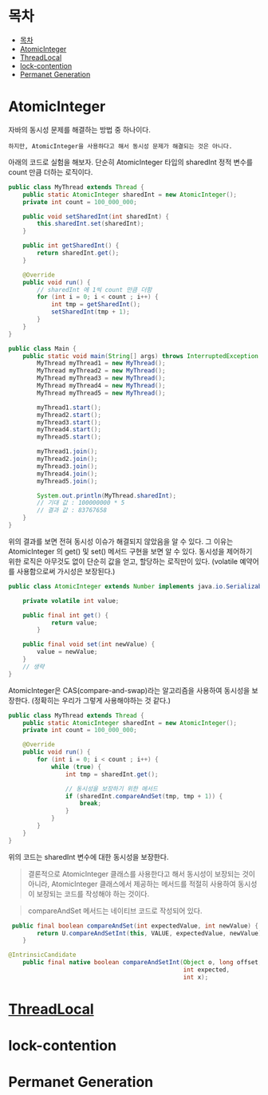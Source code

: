 
# 목차
- [목차](#목차)
- [AtomicInteger](#atomicinteger)
- [ThreadLocal](#threadlocal)
- [lock-contention](#lock-contention)
- [Permanet Generation](#permanet-generation)



# AtomicInteger

자바의 동시성 문제를 해결하는 방법 중 하나이다.

`하지만, AtomicInteger을 사용하다고 해서 동시성 문제가 해결되는 것은 아니다.`

아래의 코드로 실험을 해보자.
단순히 AtomicInteger 타입의 sharedInt 정적 변수를 count 만큼 더하는 로직이다.

```java
public class MyThread extends Thread {
    public static AtomicInteger sharedInt = new AtomicInteger();
    private int count = 100_000_000;

    public void setSharedInt(int sharedInt) {
        this.sharedInt.set(sharedInt);
    }

    public int getSharedInt() {
        return sharedInt.get();
    }

    @Override
    public void run() {
        // sharedInt 에 1씩 count 만큼 더함
        for (int i = 0; i < count ; i++) {
            int tmp = getSharedInt();
            setSharedInt(tmp + 1);
        }
    }
}
```
```java
public class Main {
    public static void main(String[] args) throws InterruptedException {
        MyThread myThread1 = new MyThread();
        MyThread myThread2 = new MyThread();
        MyThread myThread3 = new MyThread();
        MyThread myThread4 = new MyThread();
        MyThread myThread5 = new MyThread();

        myThread1.start();
        myThread2.start();
        myThread3.start();
        myThread4.start();
        myThread5.start();

        myThread1.join();
        myThread2.join();
        myThread3.join();
        myThread4.join();
        myThread5.join();

        System.out.println(MyThread.sharedInt); 
        // 기대 값 : 100000000 * 5
        // 결과 값 : 83767658
    }
}
```

위의 결과를 보면 전혀 동시성 이슈가 해결되지 않았음을 알 수 있다.
그 이유는 AtomicInteger 의 get() 및 set() 메서드 구현을 보면 알 수 있다. 동시성을 제어하기 위한 로직은 아무것도 없이 단순히 값을 얻고, 할당하는 로직만이 있다. (volatile 예약어를 사용함으로써 가시성은 보장된다.)

```java
public class AtomicInteger extends Number implements java.io.Serializable {

    private volatile int value;

    public final int get() {
            return value;
        }

    public final void set(int newValue) {
        value = newValue;
    }
    // 생략
}
```

AtomicInteger은 CAS(compare-and-swap)라는 알고리즘을 사용하여 동시성을 보장한다. (정확히는 우리가 그렇게 사용해야하는 것 같다.)

```java
public class MyThread extends Thread {
    public static AtomicInteger sharedInt = new AtomicInteger();
    private int count = 100_000_000;

    @Override
    public void run() {
        for (int i = 0; i < count ; i++) {
            while (true) {
                int tmp = sharedInt.get();

                // 동시성을 보장하기 위한 메서드
                if (sharedInt.compareAndSet(tmp, tmp + 1)) {
                    break;
                }
            }
        }
    }
}
```

위의 코드는 sharedInt 변수에 대한 동시성을 보장한다.  

> 결론적으로 AtomicInteger 클래스를 사용한다고 해서 동시성이 보장되는 것이 아니라, AtomicInteger 클래스에서 제공하는 메서드를 적절히 사용하여 동시성이 보장되는 코드를 작성해야 하는 것이다.


> compareAndSet 메서드는 네이티브 코드로 작성되어 있다.

```java
 public final boolean compareAndSet(int expectedValue, int newValue) {
        return U.compareAndSetInt(this, VALUE, expectedValue, newValue);
    }
```

```java
@IntrinsicCandidate
    public final native boolean compareAndSetInt(Object o, long offset,
                                                 int expected,
                                                 int x);
```

# [ThreadLocal](https://madplay.github.io/post/java-threadlocal)


# lock-contention

# Permanet Generation
